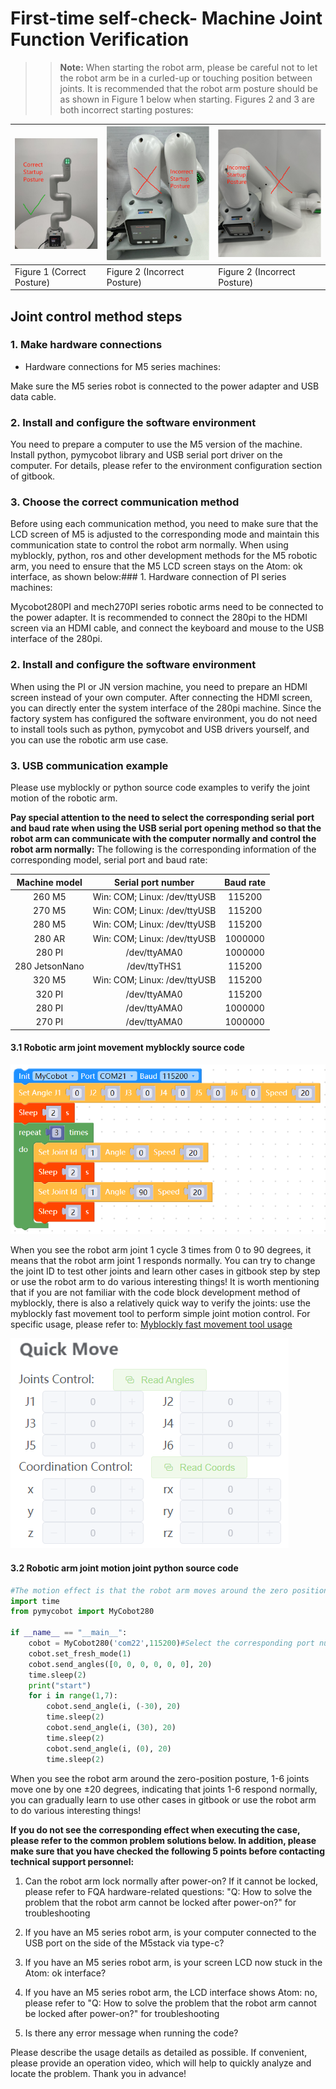 # First-time self-check- Machine Joint Function Verification

>> **Note:** When starting the robot arm, please be careful not to let the robot arm be in a curled-up or touching position between joints. It is recommended that the robot arm posture should be as shown in Figure 1 below when starting. Figures 2 and 3 are both incorrect starting postures:

| ![](../../resource/4-SupportAndService/9.Troubleshooting/9.images/check_1.png) | ![](../../resource/4-SupportAndService/9.Troubleshooting/9.images/check_2.png) |  ![](../../resource/4-SupportAndService/9.Troubleshooting/9.images/check_3.png)  |
|---------------|---------------|---------------|
| Figure 1 (Correct Posture)     | Figure 2 (Incorrect Posture)     |  Figure 2 (Incorrect Posture)      |

## Joint control method steps

### 1. Make hardware connections

- Hardware connections for M5 series machines:

Make sure the M5 series robot is connected to the power adapter and USB data cable.

### 2. Install and configure the software environment

You need to prepare a computer to use the M5 version of the machine. Install python, pymycobot library and USB serial port driver on the computer. For details, please refer to the environment configuration section of gitbook.

### 3. Choose the correct communication method

Before using each communication method, you need to make sure that the LCD screen of M5 is adjusted to the corresponding mode and maintain this communication state to control the robot arm normally.
When using myblockly, python, ros and other development methods for the M5 robotic arm, you need to ensure that the M5 LCD screen stays on the Atom: ok interface, as shown below:### 1. Hardware connection of PI series machines:

Mycobot280PI and mech270PI series robotic arms need to be connected to the power adapter. It is recommended to connect the 280pi to the HDMI screen via an HDMI cable, and connect the keyboard and mouse to the USB interface of the 280pi.

### 2. Install and configure the software environment

When using the PI or JN version machine, you need to prepare an HDMI screen instead of your own computer. After connecting the HDMI screen, you can directly enter the system interface of the 280pi machine. Since the factory system has configured the software environment, you do not need to install tools such as python, pymycobot and USB drivers yourself, and you can use the robotic arm use case.

### 3. USB communication example

Please use myblockly or python source code examples to verify the joint motion of the robotic arm.

**Pay special attention to the need to select the corresponding serial port and baud rate when using the USB serial port opening method so that the robot arm can communicate with the computer normally and control the robot arm normally:**
The following is the corresponding information of the corresponding model, serial port and baud rate:

| Machine model | Serial port number | Baud rate |
| :-----------: | :---------: | :---------: |
| 260 M5 | Win: COM; Linux: /dev/ttyUSB | 115200 |
| 270 M5 | Win: COM; Linux: /dev/ttyUSB | 115200 |
| 280 M5 | Win: COM; Linux: /dev/ttyUSB | 115200 |
| 280 AR | Win: COM; Linux: /dev/ttyUSB | 1000000 |
| 280 PI | /dev/ttyAMA0 | 1000000 |
| 280 JetsonNano | /dev/ttyTHS1 | 115200 |
| 320 M5 | Win: COM; Linux: /dev/ttyUSB | 115200 |
| 320 PI | /dev/ttyAMA0 | 115200 |
| 280 PI | /dev/ttyAMA0 | 1000000 |
| 270 PI | /dev/ttyAMA0 | 1000000 |

#### 3.1 Robotic arm joint movement myblockly source code

![](../../resource/4-SupportAndService/9.Troubleshooting/9.images/check_5.png)

When you see the robot arm joint 1 cycle 3 times from 0 to 90 degrees, it means that the robot arm joint 1 responds normally. You can try to change the joint ID to test other joints and learn other cases in gitbook step by step or use the robot arm to do various interesting things!
It is worth mentioning that if you are not familiar with the code block development method of myblockly, there is also a relatively quick way to verify the joints: use the myblockly fast movement tool to perform simple joint motion control. For specific usage, please refer to: [Myblockly fast movement tool usage](https://drive.google.com/file/d/1pDR-WBjkGrLcRdeshDmAMIWbEpu_jsJW/view?usp=sharing)

![](../../resource/4-SupportAndService/9.Troubleshooting/9.images/check_6.png)

#### 3.2 Robotic arm joint motion joint python source code

```python
#The motion effect is that the robot arm moves around the zero position, and the 1-6 joints move one by one ±20 degrees
import time
from pymycobot import MyCobot280

if __name__ == "__main__":
    cobot = MyCobot280('com22',115200)#Select the corresponding port number and baud rate according to the model
    cobot.set_fresh_mode(1)
    cobot.send_angles([0, 0, 0, 0, 0, 0], 20)
    time.sleep(2)
    print("start")
    for i in range(1,7):
        cobot.send_angle(i, (-30), 20)
        time.sleep(2)
        cobot.send_angle(i, (30), 20)
        time.sleep(2)
        cobot.send_angle(i, (0), 20)
        time.sleep(2)

```

When you see the robot arm around the zero-position posture, 1-6 joints move one by one ±20 degrees, indicating that joints 1-6 respond normally, you can gradually learn to use other cases in gitbook or use the robot arm to do various interesting things!

**If you do not see the corresponding effect when executing the case, please refer to the common problem solutions below. In addition, please make sure that you have checked the following 5 points before contacting technical support personnel:**

1. Can the robot arm lock normally after power-on? If it cannot be locked, please refer to FQA hardware-related questions: "Q: How to solve the problem that the robot arm cannot be locked after power-on?" for troubleshooting

2. If you have an M5 series robot arm, is your computer connected to the USB port on the side of the M5stack via type-c?

3. If you have an M5 series robot arm, is your screen LCD now stuck in the Atom: ok interface?

4. If you have an M5 series robot arm, the LCD interface shows Atom: no, please refer to "Q: How to solve the problem that the robot arm cannot be locked after power-on?" for troubleshooting

5. Is there any error message when running the code?

Please describe the usage details as detailed as possible. If convenient, please provide an operation video, which will help to quickly analyze and locate the problem. Thank you in advance!
